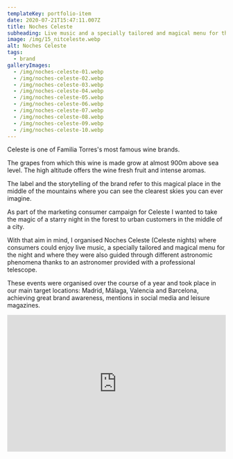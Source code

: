 ```yaml
---
templateKey: portfolio-item
date: 2020-07-21T15:47:11.007Z
title: Noches Celeste
subheading: Live music and a specially tailored and magical menu for the night
image: /img/15_nitceleste.webp
alt: Noches Celeste
tags:
  - brand
galleryImages:
  - /img/noches-celeste-01.webp
  - /img/noches-celeste-02.webp
  - /img/noches-celeste-03.webp
  - /img/noches-celeste-04.webp
  - /img/noches-celeste-05.webp
  - /img/noches-celeste-06.webp
  - /img/noches-celeste-07.webp
  - /img/noches-celeste-08.webp
  - /img/noches-celeste-09.webp
  - /img/noches-celeste-10.webp
---
```

Celeste is one of Familia Torres's most famous wine brands.

The grapes from which this wine is made grow at almost 900m above sea level. The high altitude offers the wine fresh fruit and intense aromas.

The label and the storytelling of the brand refer to this magical place in the middle of the mountains where you can see the clearest skies you can ever imagine.

As part of the marketing consumer campaign for Celeste I wanted to take the magic of a starry night in the forest to urban customers in the middle of a city.

With that aim in mind, I organised Noches Celeste (Celeste nights) where consumers could enjoy live music, a specially tailored and magical menu for the night and where they were also guided through different astronomic phenomena thanks to an astronomer provided with a professional telescope.

These events were organised over the course of a year and took place in our main target locations: Madrid, Málaga, Valencia and Barcelona, achieving great brand awareness, mentions in social media and leisure magazines.

<iframe width="100%" height="315" src="https://www.youtube.com/embed/a3yyZxwhNqA" frameborder="0" allow="accelerometer; autoplay; encrypted-media; gyroscope; picture-in-picture" allowfullscreen></iframe>